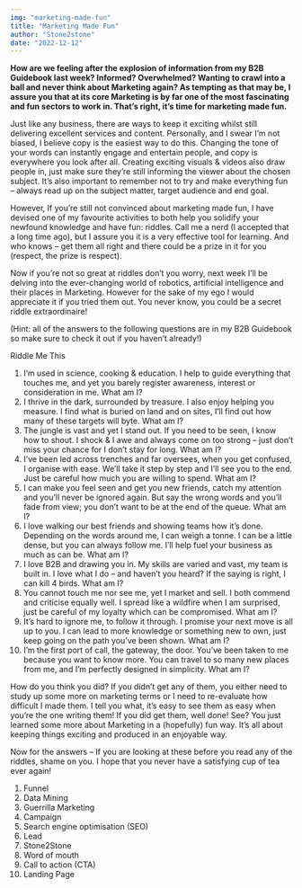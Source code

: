 ```yaml
---
img: "marketing-made-fun"
title: "Marketing Made Fun"
author: "Stone2stone"
date: "2022-12-12"
---
```


**How are we feeling after the explosion of information from my B2B Guidebook last week? Informed? Overwhelmed? Wanting to crawl into a ball and never think about Marketing again? As tempting as that may be, I assure you that at its core Marketing is by far one of the most fascinating and fun sectors to work in. That’s right, it’s time for marketing made fun.**

Just like any business, there are ways to keep it exciting whilst still delivering excellent services and content. Personally, and I swear I’m not biased, I believe copy is the easiest way to do this. Changing the tone of your words can instantly engage and entertain people, and copy is everywhere you look after all. Creating exciting visuals & videos also draw people in, just make sure they’re still informing the viewer about the chosen subject. It’s also important to remember not to try and make everything fun – always read up on the subject matter, target audience and end goal.

However, If you’re still not convinced about marketing made fun, I have devised one of my favourite activities to both help you solidify your newfound knowledge and have fun: riddles. Call me a nerd (I accepted that a long time ago), but I assure you it is a very effective tool for learning. And who knows – get them all right and there could be a prize in it for you (respect, the prize is respect).

Now if you’re not so great at riddles don’t you worry, next week I’ll be delving into the ever-changing world of robotics, artificial intelligence and their places in Marketing. However for the sake of my ego I would appreciate it if you tried them out. You never know, you could be a secret riddle extraordinaire!

(Hint: all of the answers to the following questions are in my B2B Guidebook so make sure to check it out if you haven’t already!)

Riddle Me This

1. I’m used in science, cooking & education. I help to guide everything that touches me, and yet you barely register awareness, interest or consideration in me. What am I?
2. I thrive in the dark, surrounded by treasure. I also enjoy helping you measure. I find what is buried on land and on sites, I’ll find out how many of these targets will byte. What am I?
3. The jungle is vast and yet I stand out. If you need to be seen, I know how to shout. I shock & I awe and always come on too strong – just don’t miss your chance for I don’t stay for long. What am I?
4. I’ve been led across trenches and far oversees, when you get confused, I organise with ease. We’ll take it step by step and I’ll see you to the end. Just be careful how much you are willing to spend. What am I?
5. I can make you feel seen and get you new friends, catch my attention and you’ll never be ignored again. But say the wrong words and you’ll fade from view; you don’t want to be at the end of the queue. What am I?
6. I love walking our best friends and showing teams how it’s done. Depending on the words around me, I can weigh a tonne. I can be a little dense, but you can always follow me. I’ll help fuel your business as much as can be. What am I?
7. I love B2B and drawing you in. My skills are varied and vast, my team is built in. I love what I do – and haven’t you heard? If the saying is right, I can kill 4 birds. What am I?
8. You cannot touch me nor see me, yet I market and sell. I both commend and criticise equally well. I spread like a wildfire when I am surprised, just be careful of my loyalty which can be compromised. What am I?
9. It’s hard to ignore me, to follow it through. I promise your next move is all up to you. I can lead to more knowledge or something new to own, just keep going on the path you’ve been shown. What am I?
10. I’m the first port of call, the gateway, the door. You’ve been taken to me because you want to know more. You can travel to so many new places from me, and I’m perfectly designed in simplicity. What am I?

How do you think you did? If you didn’t get any of them, you either need to study up some more on marketing terms or I need to re-evaluate how difficult I made them. I tell you what, it’s easy to see them as easy when you’re the one writing them! If you did get them, well done! See? You just learned some more about Marketing in a (hopefully) fun way. It’s all about keeping things exciting and produced in an enjoyable way.

Now for the answers – If you are looking at these before you read any of the riddles, shame on you. I hope that you never have a satisfying cup of tea ever again!

1. Funnel
2. Data Mining
3. Guerrilla Marketing
4. Campaign
5. Search engine optimisation (SEO)
6. Lead
7. Stone2Stone
8. Word of mouth
9. Call to action (CTA)
10. Landing Page
